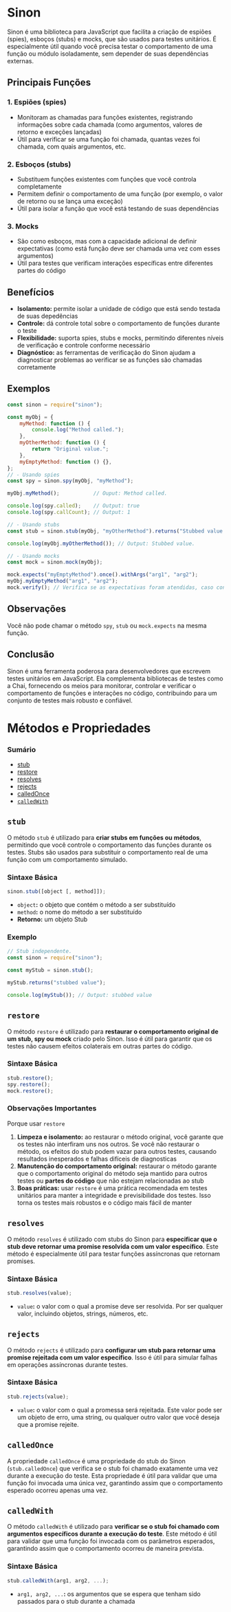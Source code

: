 # Sinon

Sinon é uma biblioteca para JavaScript que facilita a criação de espiões (spies), esboços (stubs) e mocks, que são usados para testes unitários. É especialmente útil quando você precisa testar o comportamento de uma função ou módulo isoladamente, sem depender de suas dependências externas.

## Principais Funções

### 1. Espiões (spies)

- Monitoram as chamadas para funções existentes, registrando informações sobre cada chamada (como argumentos, valores de retorno e exceções lançadas)
- Útil para verificar se uma função foi chamada, quantas vezes foi chamada, com quais argumentos, etc.

### <a id="stubs">2. Esboços (stubs)</a>

- Substituem funções existentes com funções que você controla completamente
- Permitem definir o comportamento de uma função (por exemplo, o valor de retorno ou se lança uma exceção)
- Útil para isolar a função que você está testando de suas dependências

### <a id="mocks">3. Mocks</a>

- São como esboços, mas com a capacidade adicional de definir expectativas (como está função deve ser chamada uma vez com esses argumentos)
- Útil para testes que verificam interações específicas entre diferentes partes do código

## Benefícios

- **Isolamento:** permite isolar a unidade de código que está sendo testada de suas depedências
- **Controle:** dá controle total sobre o comportamento de funções durante o teste
- **Flexibilidade:** suporta spies, stubs e mocks, permitindo diferentes níveis de verificação e controle conforme necessário
- **Diagnóstico:** as ferramentas de verificação do Sinon ajudam a diagnosticar problemas ao verificar se as funções são chamadas corretamente

## Exemplos

```JavaScript
const sinon = require("sinon");

const myObj = {
    myMethod: function () {
        console.log("Method called.");
    },
    myOtherMethod: function () {
        return "Original value.";
    },
    myEmptyMethod: function () {},
};
// - Usando spies
const spy = sinon.spy(myObj, "myMethod");

myObj.myMethod();           // Ouput: Method called.

console.log(spy.called);    // Output: true
console.log(spy.callCount); // Output: 1

// - Usando stubs
const stub = sinon.stub(myObj, "myOtherMethod").returns("Stubbed value.");

console.log(myObj.myOtherMethod()); // Output: Stubbed value.

// - Usando mocks
const mock = sinon.mock(myObj);

mock.expects("myEmptyMethod").once().withArgs("arg1", "arg2");
myObj.myEmptyMethod("arg1", "arg2");
mock.verify(); // Verifica se as expectativas foram atendidas, caso contrário, lança um erro.
```

## Observações

Você não pode chamar o método `spy`, `stub` ou `mock.expects` na mesma função.

## Conclusão

Sinon é uma ferramenta poderosa para desenvolvedores que escrevem testes unitários em JavaScript. Ela complementa bibliotecas de testes como a Chai, fornecendo os meios para monitorar, controlar e verificar o comportamento de funções e interações no código, contribuindo para um conjunto de testes mais robusto e confiável.

# Métodos e Propriedades

### Sumário

- [stub](#stub)
- [restore](#restore)
- [resolves](#resolves)
- [rejects](#rejects)
- [calledOnce](#calledonce)
- [`calledWith`](#calledwith)

## <a id="stub">`stub`</a>

O método `stub` é utilizado para **criar stubs em funções ou métodos**, permitindo que você controle o comportamento das funções durante os testes. Stubs são usados para substituir o comportamento real de uma função com um comportamento simulado.

### Sintaxe Básica

```JavaScript
sinon.stub([object [, method]]);
```

- `object`**:** o objeto que contém o método a ser substituído
- `method`**:** o nome do método a ser substituído
- **Retorno:** um objeto Stub

### Exemplo

```JavaScript
// Stub independente.
const sinon = require("sinon");

const myStub = sinon.stub();

myStub.returns("stubbed value");

console.log(myStub()); // Output: stubbed value
```

## <a id="restore">`restore`</a>

O método `restore` é utilizado para **restaurar o comportamento original de um stub, spy ou mock** criado pelo Sinon. Isso é útil para garantir que os testes não causem efeitos colaterais em outras partes do código.

### Sintaxe Básica

```JavaScript
stub.restore();
spy.restore();
mock.restore();
```

### Observações Importantes

Porque usar `restore`

1. **Limpeza e isolamento:** ao restaurar o método original, você garante que os testes não interfiram uns nos outros. Se você não restaurar o método, os efeitos do stub podem vazar para outros testes, causando resultados inesperados e falhas difíceis de diagnosticas
2. **Manutenção do comportamento original:** restaurar o método garante que o comportamento original do método seja mantido para outros testes ou **partes do código** que não estejam relacionadas ao stub
3. **Boas práticas:** usar `restore` é uma prática recomendada em testes unitários para manter a integridade e previsibilidade dos testes. Isso torna os testes mais robustos e o código mais fácil de manter

## <a id="resolves">`resolves`</a>

O método `resolves` é utilizado com stubs do Sinon para **especificar que o stub deve retornar uma promise resolvida com um valor específico**. Este método é especialmente útil para testar funções assíncronas que retornam promises.

### Sintaxe Básica

```JavaScript
stub.resolves(value);
```

- `value`**:** o valor com o qual a promise deve ser resolvida. Por ser qualquer valor, incluindo objetos, strings, números, etc.

## <a id="rejects">`rejects`</a>

O método `rejects` é utilizado para **configurar um stub para retornar uma promise rejeitada com um valor específico**. Isso é útil para simular falhas em operações assíncronas durante testes.

### Sintaxe Básica

```JavaScript
stub.rejects(value);
```

- `value`**:** o valor com o qual a promessa será rejeitada. Este valor pode ser um objeto de erro, uma string, ou qualquer outro valor que você deseja que a promise rejeite.

## <a id="calledonce">`calledOnce`</a>

A propriedade `calledOnce` é uma propriedade do stub do Sinon (`stub.calledOnce`) que verifica se o stub foi chamado exatamente uma vez durante a execução do teste. Esta propriedade é útil para validar que uma função foi invocada uma única vez, garantindo assim que o comportamento esperado ocorreu apenas uma vez.

## <a id="calledwith">`calledWith`</a>

O método `calledWith` é utilizado para **verificar se o stub foi chamado com argumentos específicos durante a execução do teste**. Este método é útil para validar que uma função foi invocada com os parâmetros esperados, garantindo assim que o comportamento ocorreu de maneira prevista.

### Sintaxe Básica

```JavaScript
stub.calledWith(arg1, arg2, ...);
```

- `arg1, arg2, ...`**:** os argumentos que se espera que tenham sido passados para o stub durante a chamada